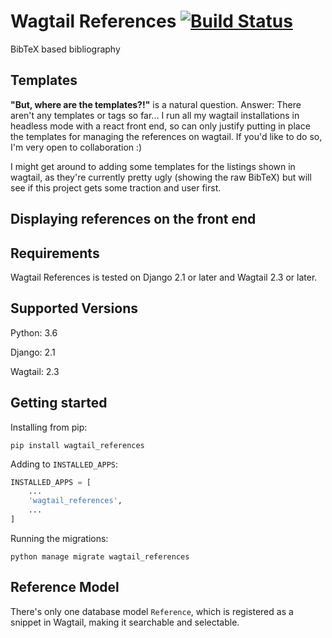 # Wagtail References [![Build Status](https://travis-ci.com/thclark/wagtail_references.svg?branch=master)](https://travis-ci.com/thclark/wagtail_references)

BibTeX based  bibliography 

## Templates

**"But, where are the templates?!"** is a natural question. Answer: There aren't any templates or tags so far...
I run all my wagtail installations in headless mode with a react front end, so can only justify putting in place the
templates for managing the references on wagtail.
If you'd like to do so, I'm very open to collaboration :)

I might get around to adding some templates for the listings shown in wagtail, as they're currently pretty ugly (showing
 the raw BibTeX) but will see if this project gets some traction and user first.
  
## Displaying references on the front end


  
## Requirements

Wagtail References is tested on Django 2.1 or later and Wagtail 2.3 or later.

## Supported Versions

Python: 3.6

Django: 2.1

Wagtail: 2.3

## Getting started

Installing from pip:

```
pip install wagtail_references
```

Adding to `INSTALLED_APPS`:

```python
INSTALLED_APPS = [
    ...
    'wagtail_references',
    ...
]
```

Running the migrations:

```
python manage migrate wagtail_references
```

## Reference Model

There's only one database model ``Reference``, which is registered as a snippet in Wagtail, making it searchable and
selectable.
